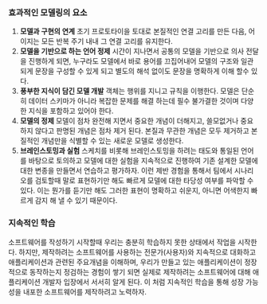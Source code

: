 ### 효과적인 모델링의 요소
1. __모델과 구현의 연계__ 초기 프로토타이을 토대로 본질적인 연결 고리를 만든 다음, 어이지는 모든 반복 주기 내내 그 연결 고리를 유지한다.
2. __모델을 기반으로 하는 언어 정제__ 시간이 지나면서 공통의 모델을 기반으로 의사 전달을 진행하게 되면, 누구라도 모델에서 바로 용어를 끄집어내어
모델의 구조와 일관되게 문장을 구성할 수 있게 되고 별도의 해석 없이도 문장을 명확하게 이해 할수 있다.
3. __풍부한 지식이 담긴 모델 개발__ 객체는 행위를 지니고 규칙을 이행한다. 모델은 단순히 데이터 스키마가 아니라 
복잡한 문제를 해결 하는데 필수 불가결한 것이며 다양한 지식을 포함하고 있어야 한다.
4. __모델의 정제__ 모델이 점차 완전해 지면서 중요한 개념이 더해지고, 쓸모없거나 중요하지 않다고 판명된 개념은 점차 제거 된다.
본질과 무관한 개념은 모두 제거하고 본질적인 개념만을 식별할 수 있는 새로운 모델로 생성한다.
5. __브레인스토밍과 실험__ 스케치를 비롯해 브레인스토밍을 하려는 태도와 통일된 언어를 바탕으로 토의하고 모델에 대한 실험을 지속적으로 진행하여 
기존 설계한 모델에 대한 변종을 만들면서 연습하고 평가하자. 이런 제반 경험을 통해서 팀에서 시나리오를 검토할때 말로 표현하기만 해도 빠르게 
모델에 대한 타당성 여부를 파악할 수 있다. 이는 뭔가를 듣기만 해도 그러한 표현이 명확하고 쉬운지, 아니면 어색한지 빠르게 감지 해 낼 수 있기 때문이다.


### 지속적인 학습
소프트웨어를 작성하기 시작할때 우리는 충분히 학습하지 못한 상태에서 작업을 시작한다.
하지만, 제작하려는 소프트웨어를 사용하는 전문가(사용자)와 지속적으로 대화하고 애플리케이션과 관련된 주요개념을 이해하며, 
우리가 만들고 있는 애플리케이션이 정장적으로 동작하는지 정검하는 경험이 쌓기 되면 실제로 제작하려는 소프트웨어에 대해
애플리케이션 개발자 입장에서 서서히 알게 된다. 이 처럼 지속적인 학습을 통해 성장 가능성을 내포한 소프트웨어를 제작하려고 노력하자.
 